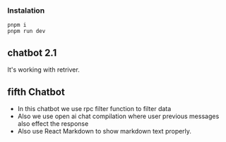 ### Instalation

```
pnpm i
pnpm run dev
```

## chatbot 2.1

It's working with retriver.

## fifth Chatbot

- In this chatbot we use rpc filter function to filter data
- Also we use open ai chat compilation where user previous messages also effect the response
- Also use React Markdown to show markdown text properly.
